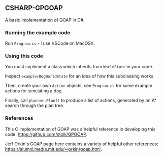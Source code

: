 ## CSHARP-GPGOAP

A basic implementation of GOAP in C#.

### Running the example code

Run `Program.cs` - I use VSCode on MacOSX.

### Using this code

You must implement a class which inherits from `WorldState` in your code.

Inspect `example/DogWorldState` for an idea of how this subclassing works.

Then, create your own `Action` objects, see `Program.cs` for some example actions for simulating a dog.

Finally, call `planner.Plan()` to produce a list of actions, generated by an A* search through the plan tree.

### References

This C implementation of GOAP was a helpful reference in developing this code: https://github.com/stolk/GPGOAP.

Jeff Orkin's GOAP page here contains a variety of helpful other references: https://alumni.media.mit.edu/~jorkin/goap.html.
